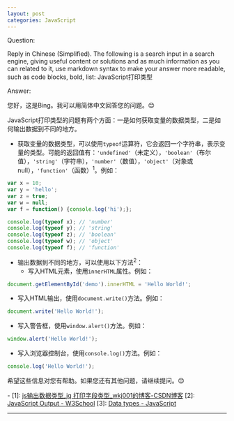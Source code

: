 ```yaml
---
layout: post
categories: JavaScript
---
```

Question:

Reply in Chinese (Simplified).
The following is a search input in a search engine, giving useful content or solutions and as much information as you can related to it, use markdown syntax to make your answer more readable, such as code blocks, bold, list:
JavaScript打印类型

Answer:

您好，这是Bing。我可以用简体中文回答您的问题。😊

JavaScript打印类型的问题有两个方面：一是如何获取变量的数据类型，二是如何输出数据到不同的地方。

- 获取变量的数据类型，可以使用`typeof`运算符，它会返回一个字符串，表示变量的类型。可能的返回值有：`'undefined'`（未定义），`'boolean'`（布尔值），`'string'`（字符串），`'number'`（数值），`'object'`（对象或null），`'function'`（函数）<sup>1</sup>。例如：

```js
var x = 10;
var y = 'hello';
var z = true;
var w = null;
var f = function() {console.log('hi');};

console.log(typeof x); // 'number'
console.log(typeof y); // 'string'
console.log(typeof z); // 'boolean'
console.log(typeof w); // 'object'
console.log(typeof f); // 'function'
```

- 输出数据到不同的地方，可以使用以下方法<sup>2</sup>：
  - 写入HTML元素，使用`innerHTML`属性。例如：

```js
document.getElementById('demo').innerHTML = 'Hello World!';
```

  - 写入HTML输出，使用`document.write()`方法。例如：

```js
document.write('Hello World!');
```

  - 写入警告框，使用`window.alert()`方法。例如：

```js
window.alert('Hello World!');
```

  - 写入浏览器控制台，使用`console.log()`方法。例如：

```js
console.log('Hello World!');
```

希望这些信息对您有帮助。如果您还有其他问题，请继续提问。😊

\-
\[1]: [js输出数据类型_jq 打印字段类型_wkj001的博客-CSDN博客](https://blog.csdn.net/wkj001/article/details/81280409)
\[2]: [JavaScript Output - W3School](https://www.w3schools.com/js/js_output.asp)
\[3]: [Data types - JavaScript](https://javascript.info/types)

<hr/>

